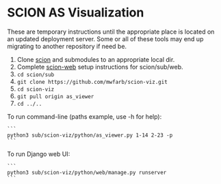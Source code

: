 # SCION AS Visualization

These are temporary instructions until the appropriate place is located on an updated deployment server. Some or all of these tools may end up migrating to another repository if need be.

1. Clone [scion](https://github.com/netsec-ethz/scion) and submodules to an appropriate local dir. 
1. Complete [scion-web](https://github.com/netsec-ethz/scion-web) setup instructions for scion/sub/web. 
1. `cd scion/sub`
1. `git clone https://github.com/mwfarb/scion-viz.git`
1. `cd scion-viz`
1. `git pull origin as_viewer`
1. `cd ../..`

To run command-line (paths example, use -h for help):

    ```
    python3 sub/scion-viz/python/as_viewer.py 1-14 2-23 -p
    ```

To run Django web UI:

    ```
    python3 sub/scion-viz/python/web/manage.py runserver
    ```
